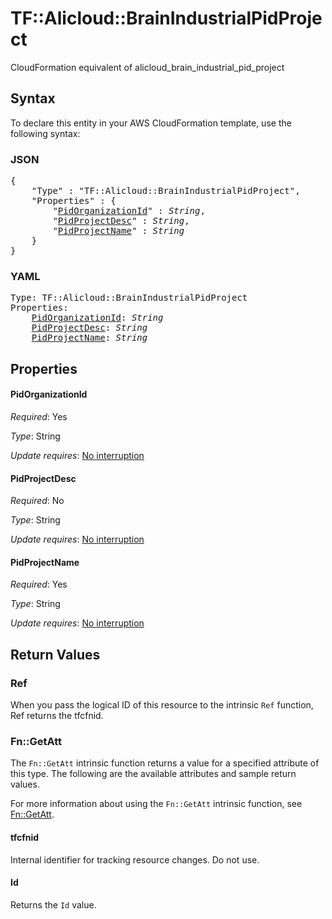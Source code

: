 # TF::Alicloud::BrainIndustrialPidProject

CloudFormation equivalent of alicloud_brain_industrial_pid_project

## Syntax

To declare this entity in your AWS CloudFormation template, use the following syntax:

### JSON

<pre>
{
    "Type" : "TF::Alicloud::BrainIndustrialPidProject",
    "Properties" : {
        "<a href="#pidorganizationid" title="PidOrganizationId">PidOrganizationId</a>" : <i>String</i>,
        "<a href="#pidprojectdesc" title="PidProjectDesc">PidProjectDesc</a>" : <i>String</i>,
        "<a href="#pidprojectname" title="PidProjectName">PidProjectName</a>" : <i>String</i>
    }
}
</pre>

### YAML

<pre>
Type: TF::Alicloud::BrainIndustrialPidProject
Properties:
    <a href="#pidorganizationid" title="PidOrganizationId">PidOrganizationId</a>: <i>String</i>
    <a href="#pidprojectdesc" title="PidProjectDesc">PidProjectDesc</a>: <i>String</i>
    <a href="#pidprojectname" title="PidProjectName">PidProjectName</a>: <i>String</i>
</pre>

## Properties

#### PidOrganizationId

_Required_: Yes

_Type_: String

_Update requires_: [No interruption](https://docs.aws.amazon.com/AWSCloudFormation/latest/UserGuide/using-cfn-updating-stacks-update-behaviors.html#update-no-interrupt)

#### PidProjectDesc

_Required_: No

_Type_: String

_Update requires_: [No interruption](https://docs.aws.amazon.com/AWSCloudFormation/latest/UserGuide/using-cfn-updating-stacks-update-behaviors.html#update-no-interrupt)

#### PidProjectName

_Required_: Yes

_Type_: String

_Update requires_: [No interruption](https://docs.aws.amazon.com/AWSCloudFormation/latest/UserGuide/using-cfn-updating-stacks-update-behaviors.html#update-no-interrupt)

## Return Values

### Ref

When you pass the logical ID of this resource to the intrinsic `Ref` function, Ref returns the tfcfnid.

### Fn::GetAtt

The `Fn::GetAtt` intrinsic function returns a value for a specified attribute of this type. The following are the available attributes and sample return values.

For more information about using the `Fn::GetAtt` intrinsic function, see [Fn::GetAtt](https://docs.aws.amazon.com/AWSCloudFormation/latest/UserGuide/intrinsic-function-reference-getatt.html).

#### tfcfnid

Internal identifier for tracking resource changes. Do not use.

#### Id

Returns the <code>Id</code> value.

